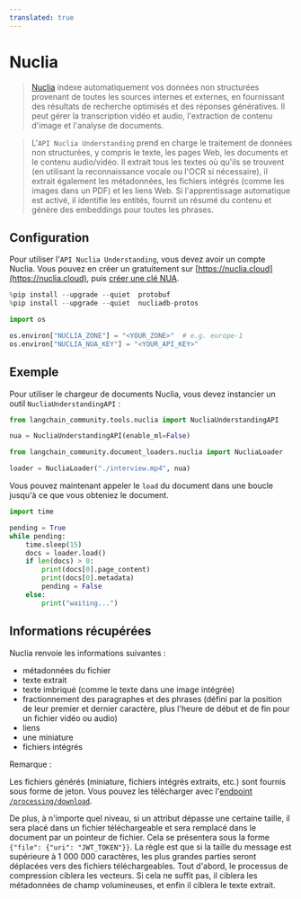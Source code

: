 ```yaml
---
translated: true
---
```


# Nuclia

>[Nuclia](https://nuclia.com) indexe automatiquement vos données non structurées provenant de toutes les sources internes et externes, en fournissant des résultats de recherche optimisés et des réponses génératives. Il peut gérer la transcription vidéo et audio, l'extraction de contenu d'image et l'analyse de documents.

>L'`API Nuclia Understanding` prend en charge le traitement de données non structurées, y compris le texte, les pages Web, les documents et le contenu audio/vidéo. Il extrait tous les textes où qu'ils se trouvent (en utilisant la reconnaissance vocale ou l'OCR si nécessaire), il extrait également les métadonnées, les fichiers intégrés (comme les images dans un PDF) et les liens Web. Si l'apprentissage automatique est activé, il identifie les entités, fournit un résumé du contenu et génère des embeddings pour toutes les phrases.

## Configuration

Pour utiliser l'`API Nuclia Understanding`, vous devez avoir un compte Nuclia. Vous pouvez en créer un gratuitement sur [https://nuclia.cloud](https://nuclia.cloud), puis [créer une clé NUA](https://docs.nuclia.dev/docs/docs/using/understanding/intro).

```python
%pip install --upgrade --quiet  protobuf
%pip install --upgrade --quiet  nucliadb-protos
```

```python
import os

os.environ["NUCLIA_ZONE"] = "<YOUR_ZONE>"  # e.g. europe-1
os.environ["NUCLIA_NUA_KEY"] = "<YOUR_API_KEY>"
```

## Exemple

Pour utiliser le chargeur de documents Nuclia, vous devez instancier un outil `NucliaUnderstandingAPI` :

```python
from langchain_community.tools.nuclia import NucliaUnderstandingAPI

nua = NucliaUnderstandingAPI(enable_ml=False)
```

```python
from langchain_community.document_loaders.nuclia import NucliaLoader

loader = NucliaLoader("./interview.mp4", nua)
```

Vous pouvez maintenant appeler le `load` du document dans une boucle jusqu'à ce que vous obteniez le document.

```python
import time

pending = True
while pending:
    time.sleep(15)
    docs = loader.load()
    if len(docs) > 0:
        print(docs[0].page_content)
        print(docs[0].metadata)
        pending = False
    else:
        print("waiting...")
```

## Informations récupérées

Nuclia renvoie les informations suivantes :

- métadonnées du fichier
- texte extrait
- texte imbriqué (comme le texte dans une image intégrée)
- fractionnement des paragraphes et des phrases (défini par la position de leur premier et dernier caractère, plus l'heure de début et de fin pour un fichier vidéo ou audio)
- liens
- une miniature
- fichiers intégrés

Remarque :

  Les fichiers générés (miniature, fichiers intégrés extraits, etc.) sont fournis sous forme de jeton. Vous pouvez les télécharger avec l'[endpoint `/processing/download`](https://docs.nuclia.dev/docs/api#operation/Download_binary_file_processing_download_get).

  De plus, à n'importe quel niveau, si un attribut dépasse une certaine taille, il sera placé dans un fichier téléchargeable et sera remplacé dans le document par un pointeur de fichier. Cela se présentera sous la forme `{"file": {"uri": "JWT_TOKEN"}}`. La règle est que si la taille du message est supérieure à 1 000 000 caractères, les plus grandes parties seront déplacées vers des fichiers téléchargeables. Tout d'abord, le processus de compression ciblera les vecteurs. Si cela ne suffit pas, il ciblera les métadonnées de champ volumineuses, et enfin il ciblera le texte extrait.

